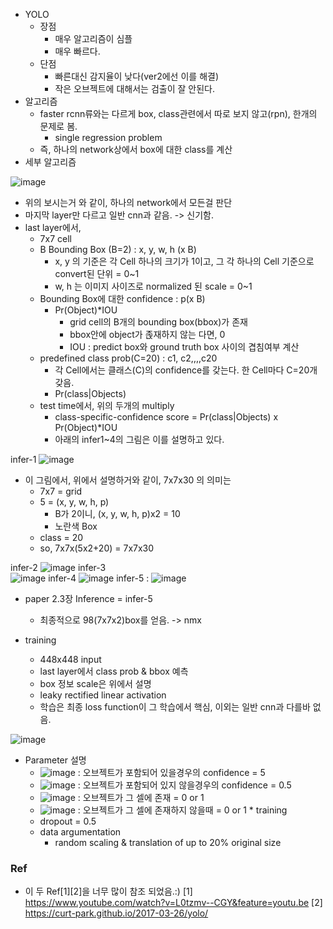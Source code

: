 * YOLO 
   * 장점
      * 매우 알고리즘이 심플
      * 매우 빠르다.
   * 단점
      * 빠른대신 감지율이 낮다(ver2에선 이를 해결)
      * 작은 오브젝트에 대해서는 검출이 잘 안된다.
* 알고리즘
   * faster rcnn류와는 다르게 box, class관련에서 따로 보지 않고(rpn), 한개의 문제로 봄.
      * single regression problem
   * 즉, 하나의 network상에서 box에 대한 class를 계산
* 세부 알고리즘

![image](https://cloud.githubusercontent.com/assets/6295576/25041544/c33e7c22-214b-11e7-8479-f9b95b70d72a.png)

  * 위의 보시는거 와 같이, 하나의 network에서 모든걸 판단
  * 마지막 layer만 다르고 일반 cnn과 같음. -> 신기함.
  * last layer에서, 
     * 7x7 cell
     * B Bounding Box (B=2) :  x, y, w, h (x B) 
        * x, y 의 기준은 각 Cell 하나의 크기가 1이고,  그 각 하나의 Cell 기준으로 convert된 단위 = 0~1
        * w, h 는 이미지 사이즈로 normalized 된 scale = 0~1
     * Bounding Box에 대한 confidence : p(x B)
        * Pr(Object)*IOU   
           * grid cell의 B개의 bounding box(bbox)가 존재
           * bbox안에 object가 졵재하지 않는 다면,  0
           * IOU : predict box와 ground truth box 사이의 겹침여부 계산
     * predefined class prob(C=20) : c1, c2,,,,c20
         * 각 Cell에서는 클래스(C)의 confidence를 갖는다. 한 Cell마다 C=20개 갖음.
         * Pr(class|Objects)
      * test time에서, 위의 두개의 multiply
         * class-specific-confidence score =  Pr(class|Objects) x  Pr(Object)*IOU    
          * 아래의 infer1~4의 그림은 이를 설명하고 있다. 

infer-1
![image](https://cloud.githubusercontent.com/assets/6295576/25041702/c4b7ecf4-214c-11e7-9892-c62808244676.png)

* 이 그림에서, 위에서 설명하거와 같이, 7x7x30 의 의미는
    * 7x7 = grid
    * 5 = (x, y, w, h, p)   
       * B가 2이니, (x, y, w, h, p)x2 = 10
       * 노란색 Box
    * class = 20
    * so, 7x7x(5x2+20) = 7x7x30      

infer-2
![image](https://cloud.githubusercontent.com/assets/6295576/25060779/8c68804a-21e0-11e7-9e60-871975e4a996.png)
infer-3     
![image](https://cloud.githubusercontent.com/assets/6295576/25060782/a3a912ce-21e0-11e7-8068-c0c9d3e36ec2.png)
infer-4
![image](https://cloud.githubusercontent.com/assets/6295576/25060785/ab7915da-21e0-11e7-948d-990ac55babc6.png)
infer-5 : 
![image](https://cloud.githubusercontent.com/assets/6295576/25060814/504c460e-21e1-11e7-84d5-23a3ba8a9bf0.png)

* paper 2.3장 Inference = infer-5
   * 최종적으로 98(7x7x2)box를 얻음. -> nmx
  
* training
   * 448x448 input
   * last layer에서 class prob & bbox 예측
   * box 정보 scale은 위에서 설명
   * leaky rectified linear activation 
   * 학습은 최종 loss function이 그 학습에서 핵심, 이외는 일반 cnn과 다를바 없음.

![image](https://cloud.githubusercontent.com/assets/6295576/25060873/da0fe228-21e2-11e7-98cb-8d2a9f10746c.png)

   *  Parameter 설명
       * ![image](https://cloud.githubusercontent.com/assets/6295576/25077040/4a22b71e-2361-11e7-96b0-80210ca93e48.png)  : 오브젝트가 포함되어 있을경우의 confidence = 5
       * ![image](https://cloud.githubusercontent.com/assets/6295576/25077043/4d9188d0-2361-11e7-89a1-4e01325bee9d.png) : 오브젝트가 포함되어 있지 않을경우의 confidence = 0.5
       *  ![image](https://cloud.githubusercontent.com/assets/6295576/25077127/ecb5ca20-2361-11e7-8a49-6b8946472250.png) : 오브젝트가 그 셀에 존재 = 0 or 1
       *  ![image](https://cloud.githubusercontent.com/assets/6295576/25077139/00d998ec-2362-11e7-844a-4ed5c0bccfca.png) : 오브젝트가 그 셀에 존재하지 않을때 = 0 or 1
    * training 
       * dropout = 0.5
       * data argumentation
         * random scaling & translation of up to 20% original size



### Ref
 * 이 두 Ref[1][2]을 너무 많이 참조 되었음.:)
[1]  https://www.youtube.com/watch?v=L0tzmv--CGY&feature=youtu.be 
[2] https://curt-park.github.io/2017-03-26/yolo/
    



